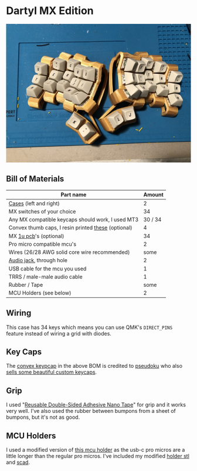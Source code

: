 # Dartyl MX Edition

![Dartyl MX - Top](images/top.jpg)

## Bill of Materials

| Part name                                                    | Amount  |
| -------------------------------------------------------------| --------|
| [Cases][case] (left and right)                               | 2       |
| MX switches of your choice                                   | 34      |
| Any MX compatible keycaps should work, I used MT3            | 30 / 34 |
| Convex thumb caps, I resin printed [these][convx] (optional) | 4       |
| MX [1u pcb][pcb]'s (optional)                                | 34      |
| Pro micro compatible mcu's                                   | 2       |
| Wires (26/28 AWG solid core wire recommended)                | some    |
| [Audio jack][trrs], through hole                             | 2       |
| USB cable for the mcu you used                               | 1       |
| TRRS / male-male audio cable                                 | 1       |
| Rubber / Tape                                                | some    |
| MCU Holders (see below)                                      | 2       |

## Wiring

This case has 34 keys which means you can use QMK's `DIRECT_PINS` feature instead of wiring a grid with diodes.

## Key Caps

The [convex keypcap][convx] in the above BOM is credited to [pseudoku](https://github.com/pseudoku/PseudoMakeMeKeyCapProfiles) who also [sells some beautiful custom keycaps](https://www.asymplex.xyz/).

## Grip

I used "[Reusable Double-Sided Adhesive Nano Tape][tape]" for grip and it works very well. I've also used the rubber between bumpons from a sheet of bumpons, but it's not as good.

## MCU Holders

I used a modified version of [this mcu holder](https://github.com/dereknheiley/dactyl-manuform-tight/blob/master/things/usb_holder_w_reset.stl) as the usb-c pro micros are a little longer than the regular pro micros. I've included my modified [holder stl](../dartyl_choc/usb_holder_promicro_usbc.stl) and [scad](../dartyl_choc/usb_holder.scad).

[convx]: MX_DES_Convex_012tol.stl
[pcb]: https://github.com/swanmatch/MxLEDBitPCB/blob/master/readme_en.md
[trrs]: https://www.aliexpress.com/item/1005001928651798.html
[tape]: https://www.aliexpress.com/item/1005001598557779.html
[case]: dartyl_mx.stl
